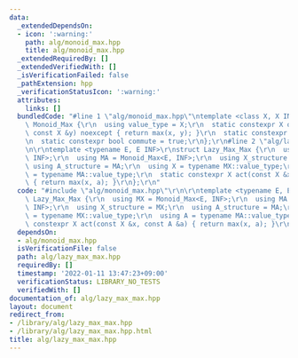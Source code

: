```yaml
---
data:
  _extendedDependsOn:
  - icon: ':warning:'
    path: alg/monoid_max.hpp
    title: alg/monoid_max.hpp
  _extendedRequiredBy: []
  _extendedVerifiedWith: []
  _isVerificationFailed: false
  _pathExtension: hpp
  _verificationStatusIcon: ':warning:'
  attributes:
    links: []
  bundledCode: "#line 1 \"alg/monoid_max.hpp\"\ntemplate <class X, X INF>\r\nstruct\
    \ Monoid_Max {\r\n  using value_type = X;\r\n  static constexpr X op(const X &x,\
    \ const X &y) noexcept { return max(x, y); }\r\n  static constexpr X unit = -INF;\r\
    \n  static constexpr bool commute = true;\r\n};\r\n#line 2 \"alg/lazy_max_max.hpp\"\
    \n\r\ntemplate <typename E, E INF>\r\nstruct Lazy_Max_Max {\r\n  using MX = Monoid_Max<E,\
    \ INF>;\r\n  using MA = Monoid_Max<E, INF>;\r\n  using X_structure = MX;\r\n \
    \ using A_structure = MA;\r\n  using X = typename MX::value_type;\r\n  using A\
    \ = typename MA::value_type;\r\n  static constexpr X act(const X &x, const A &a)\
    \ { return max(x, a); }\r\n};\r\n"
  code: "#include \"alg/monoid_max.hpp\"\r\n\r\ntemplate <typename E, E INF>\r\nstruct\
    \ Lazy_Max_Max {\r\n  using MX = Monoid_Max<E, INF>;\r\n  using MA = Monoid_Max<E,\
    \ INF>;\r\n  using X_structure = MX;\r\n  using A_structure = MA;\r\n  using X\
    \ = typename MX::value_type;\r\n  using A = typename MA::value_type;\r\n  static\
    \ constexpr X act(const X &x, const A &a) { return max(x, a); }\r\n};\r\n"
  dependsOn:
  - alg/monoid_max.hpp
  isVerificationFile: false
  path: alg/lazy_max_max.hpp
  requiredBy: []
  timestamp: '2022-01-11 13:47:23+09:00'
  verificationStatus: LIBRARY_NO_TESTS
  verifiedWith: []
documentation_of: alg/lazy_max_max.hpp
layout: document
redirect_from:
- /library/alg/lazy_max_max.hpp
- /library/alg/lazy_max_max.hpp.html
title: alg/lazy_max_max.hpp
---
```

